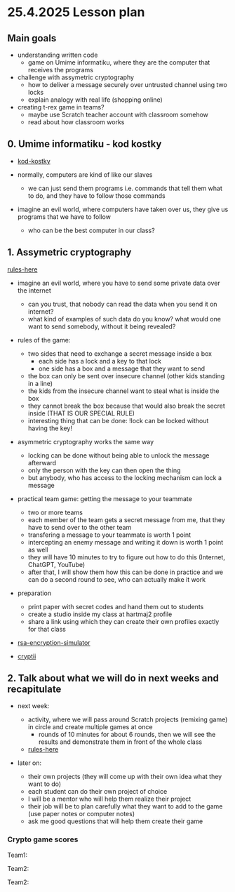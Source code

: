 # 25.4.2025 Lesson plan

## Main goals

- understanding written code
  - game on Umime informatiku, where they are the computer that receives the programs
- challenge with assymetric cryptography
  - how to deliver a message securely over untrusted channel using two locks
  - explain analogy with real life (shopping online)
- creating t-rex game in teams?
  - maybe use Scratch teacher account with classroom somehow
  - read about how classroom works

## 0. Umime informatiku - kod kostky

- [kod-kostky](https://www.umimeinformatiku.cz/kod-kostky)

- normally, computers are kind of like our slaves
  - we can just send them programs i.e. commands that tell them what to do, and they have to follow those commands
- imagine an evil world, where computers have taken over us, they give us programs that we have to follow
  - who can be the best computer in our class?

## 1. Assymetric cryptography

[rules-here](../TeamGames/cryptography_game.md)

- imagine an evil world, where you have to send some private data over the internet
  - can you trust, that nobody can read the data when you send it on internet?
  - what kind of examples of such data do you know? what would one want to send somebody, without it being revealed?
- rules of the game:
  - two sides that need to exchange a secret message inside a box
    - each side has a lock and a key to that lock
    - one side has a box and a message that they want to send
  - the box can only be sent over insecure channel (other kids standing in a line)
  - the kids from the insecure channel want to steal what is inside the box
  - they cannot break the box because that would also break the secret inside (THAT IS OUR SPECIAL RULE)
  - interesting thing that can be done: !lock can be locked without having the key!

- asymmetric cryptography works the same way
  - locking can be done without being able to unlock the message afterward
  - only the person with the key can then open the thing
  - but anybody, who has access to the locking mechanism can lock a message

- practical team game: getting the message to your teammate
  - two or more teams
  - each member of the team gets a secret message from me, that they have to send over to the other team
  - transfering a message to your teammate is worth 1 point
  - intercepting an enemy message and writing it down is worth 1 point as well
  - they will have 10 minutes to try to figure out how to do this (Internet, ChatGPT, YouTube)
  - after that, I will show them how this can be done in practice and we can do a second round to see, who can actually make it work

- preparation
  - print paper with secret codes and hand them out to students
  - create a studio inside my class at hartmaj2 profile
  - share a link using which they can create their own profiles exactly for that class


- [rsa-encryption-simulator](https://www.csfieldguide.org.nz/en/chapters/coding-encryption/the-key-distribution-problem/)
- [cryptii](https://cryptii.com/pipes/caesar-cipher)

## 2. Talk about what we will do in next weeks and recapitulate

- next week: 
  - activity, where we will pass around Scratch projects (remixing game) in circle and create multiple games at once
    - rounds of 10 minutes for about 6 rounds, then we will see the results and demonstrate them in front of the whole class
  - [rules-here](../TeamGames/pass_around_game.md)

- later on:
  - their own projects (they will come up with their own idea what they want to do)
  - each student can do their own project of choice
  - I will be a mentor who will help them realize their project
  - their job will be to plan carefully what they want to add to the game (use paper notes or computer notes)
  - ask me good questions that will help them create their game

### Crypto game scores

Team1:

Team2:

Team2: